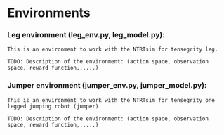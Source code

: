 # Environments

### Leg environment (leg_env.py, leg_model.py):
    This is an environment to work with the NTRTsim for tensegrity leg.
    
    TODO: Description of the environment: (action space, observation space, reward function,.....)

### Jumper environment (jumper_env.py, jumper_model.py):
    This is an environment to work with the NTRTsim for tensegrity one legged jumping robot (jumper).
    
    TODO: Description of the environment: (action space, observation space, reward function,.....)